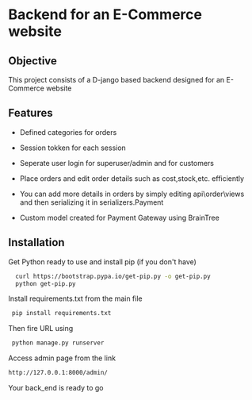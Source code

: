 
# Backend for an E-Commerce website



## Objective
This project consists of a D-jango based backend designed for an E-Commerce website


## Features
- Defined categories for orders 

- Session tokken for each session

- Seperate user login for superuser/admin and for customers

- Place orders and edit order details such as cost,stock,etc. efficiently

- You can add more details in orders by simply editing api\order\views and then serializing it in serializers.Payment

- Custom model created for Payment Gateway using BrainTree


## Installation
Get Python ready to use and install pip (if you don't have)
```bash
  curl https://bootstrap.pypa.io/get-pip.py -o get-pip.py
  python get-pip.py

```

Install requirements.txt from the main file
```bash
 pip install requirements.txt

```
Then fire URL using
```bash
 python manage.py runserver

```

Access admin page from the link


```bash
http://127.0.0.1:8000/admin/
```

Your back_end is ready to go
